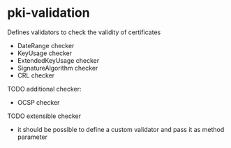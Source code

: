pki-validation
==============

Defines validators to check the validity of certificates

- DateRange checker
- KeyUsage checker
- ExtendedKeyUsage checker
- SignatureAlgorithm checker
- CRL checker

TODO additional checker:
- OCSP checker

TODO extensible checker
- it should be possible to define a custom validator and pass it as method parameter